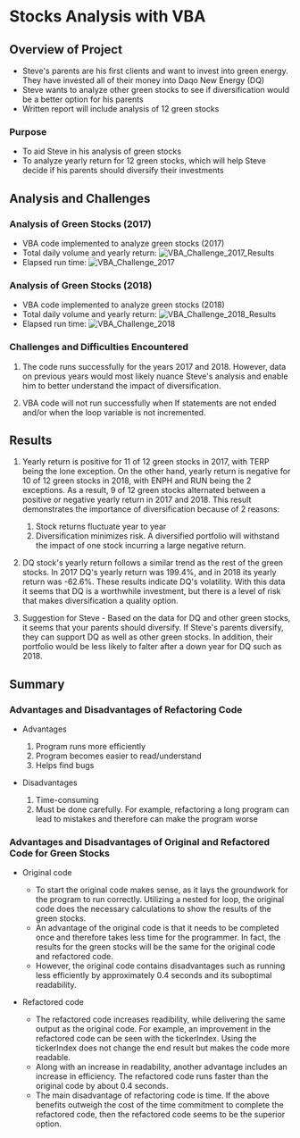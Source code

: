 # Stocks Analysis with VBA

## Overview of Project

* Steve's parents are his first clients and want to invest into green energy. They have invested all of their money into Daqo New Energy (DQ)
* Steve wants to analyze other green stocks to see if diversification would be a better option for his parents
* Written report will include analysis of 12 green stocks 

### Purpose

* To aid Steve in his analysis of green stocks 
* To analyze yearly return for 12 green stocks, which will help Steve decide if his parents should diversify their investments 

## Analysis and Challenges

### Analysis of Green Stocks (2017)

* VBA code implemented to analyze green stocks (2017)
* Total daily volume and yearly return: ![VBA_Challenge_2017_Results](Resources/VBA_Challenge_2017_Results)
* Elapsed run time: ![VBA_Challenge_2017](Resources/VBA_Challenge_2017)

### Analysis of Green Stocks (2018)

* VBA code implemented to analyze green stocks (2018)
* Total daily volume and yearly return: ![VBA_Challenge_2018_Results](Resources/VBA_Challenge_2018_Results)
* Elapsed run time: ![VBA_Challenge_2018](Resources/VBA_Challenge_2018)

### Challenges and Difficulties Encountered

1. The code runs successfully for the years 2017 and 2018. However, data on previous years would most likely nuance Steve's analysis and enable him to better understand the impact of diversification. 

2. VBA code will not run successfully when If statements are not ended and/or when the loop variable is not incremented.

## Results

1. Yearly return is positive for 11 of 12 green stocks in 2017, with TERP being the lone exception. On the other hand, yearly return is negative for 10 of 12 green stocks in 2018, with ENPH and RUN being the 2 exceptions. As a result, 9 of 12 green stocks alternated between a positive or negative yearly return in 2017 and 2018. This result demonstrates the importance of diversification because of 2 reasons:

    1. Stock returns fluctuate year to year
    2. Diversification minimizes risk. A diversified portfolio will withstand the impact of one stock incurring a large negative return. 

2. DQ stock's yearly return follows a similar trend as the rest of the green stocks. In 2017 DQ's yearly return was 199.4%, and in 2018 its yearly return was -62.6%. These results indicate DQ's volatility. With this data it seems that DQ is a worthwhile investment, but there is a level of risk that makes diversification a quality option. 

3. Suggestion for Steve - Based on the data for DQ and other green stocks, it seems that your parents should diversify. If Steve's parents diversify, they can support DQ as well as other green stocks. In addition, their portfolio would be less likely to falter after a down year for DQ such as 2018. 

## Summary

### Advantages and Disadvantages of Refactoring Code

* Advantages 

    1. Program runs more efficiently
    2. Program becomes easier to read/understand
    3. Helps find bugs 

* Disadvantages 

    1. Time-consuming
    2. Must be done carefully. For example, refactoring a long program can lead to mistakes and therefore can make the program worse 

### Advantages and Disadvantages of Original and Refactored Code for Green Stocks

* Original code

    - To start the original code makes sense, as it lays the groundwork for the program to run correctly. Utilizing a nested for loop, the original code does the necessary calculations to show the results of the green stocks. 
    - An advantage of the original code is that it needs to be completed once and therefore takes less time for the programmer. In fact, the results for the green stocks will be the same for the original code and refactored code. 
    - However, the original code contains disadvantages such as running less efficiently by approximately 0.4 seconds and its suboptimal readability.

* Refactored code 

    - The refactored code increases readibility, while delivering the same output as the original code. For example, an improvement in the refactored code can be seen with the tickerIndex. Using the tickerIndex does not change the end result but makes the code more readable. 
    - Along with an increase in readability, another advantage includes an increase in efficiency. The refactored code runs faster than the original code by about 0.4 seconds.  
    - The main disadvantage of refactoring code is time. If the above benefits outweigh the cost of the time commitment to complete the refactored code, then the refactored code seems to be the superior option. 
    